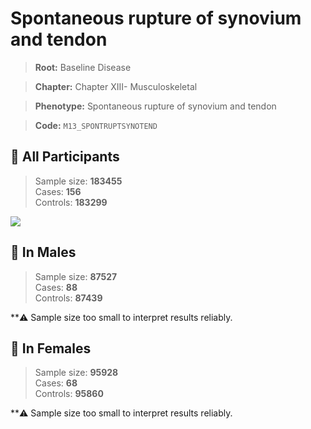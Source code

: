 # Spontaneous rupture of synovium and tendon

> **Root:** Baseline Disease  

> **Chapter:** Chapter XIII- Musculoskeletal  

> **Phenotype:** Spontaneous rupture of synovium and tendon  

> **Code:** `M13_SPONTRUPTSYNOTEND`

## 🧪 All Participants  
> Sample size: **183455**  
> Cases: **156**  
> Controls: **183299**
<img src="/Disease/Figures/ALL/Baseline/M13_SPONTRUPTSYNOTEND.png"/>
<CsvTable src="/Disease/Data/ALL/Baseline/LG_M13_SPONTRUPTSYNOTEND.csv" label="🔍 View full results" />

## 👨 In Males  
> Sample size: **87527**  
> Cases: **88**  
> Controls: **87439**

**⚠️ Sample size too small to interpret results reliably.

## 👩 In Females  
> Sample size: **95928**  
> Cases: **68**  
> Controls: **95860**

**⚠️ Sample size too small to interpret results reliably.
